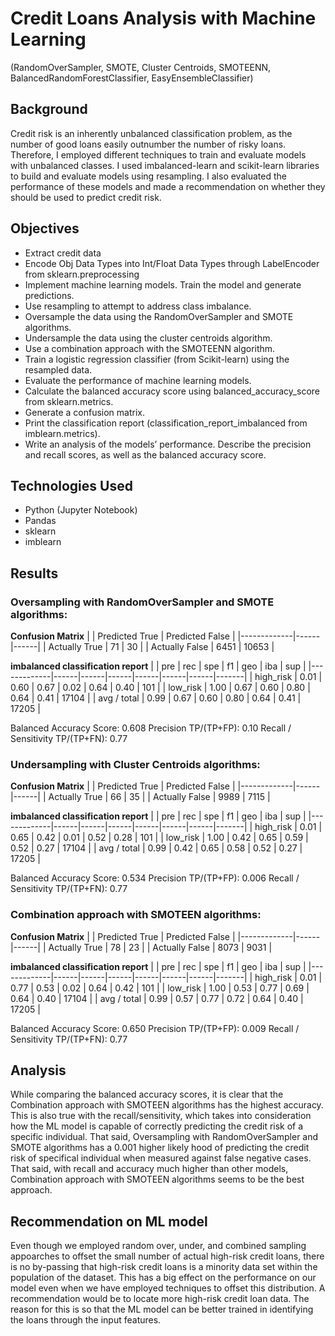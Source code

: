 # Credit Loans Analysis with Machine Learning 
(RandomOverSampler, SMOTE, Cluster Centroids, SMOTEENN, BalancedRandomForestClassifier, EasyEnsembleClassifier)

## Background
Credit risk is an inherently unbalanced classification problem, as the number of good loans easily outnumber the number of risky loans. Therefore, I employed different techniques to train and evaluate models with unbalanced classes. I used imbalanced-learn and scikit-learn libraries to build and evaluate models using resampling. I also evaluated the performance of these models and made a recommendation on whether they should be used to predict credit risk.

## Objectives
* Extract credit data
* Encode Obj Data Types into Int/Float Data Types through  LabelEncoder from sklearn.preprocessing
* Implement machine learning models. Train the model and generate predictions.
* Use resampling to attempt to address class imbalance.
* Oversample the data using the RandomOverSampler and SMOTE algorithms.
* Undersample the data using the cluster centroids algorithm.
* Use a combination approach with the SMOTEENN algorithm.
* Train a logistic regression classifier (from Scikit-learn) using the resampled data.
* Evaluate the performance of machine learning models.
* Calculate the balanced accuracy score using balanced_accuracy_score from sklearn.metrics.
* Generate a confusion matrix.
* Print the classification report (classification_report_imbalanced from imblearn.metrics).
* Write an analysis of the models’ performance. Describe the precision and recall scores, as well as the balanced accuracy score.

## Technologies Used
* Python (Jupyter Notebook)
* Pandas
* sklearn
* imblearn

## Results

### Oversampling with RandomOverSampler and SMOTE algorithms: 

**Confusion Matrix**
|             | Predicted True  | Predicted False | 
|-------------|------|------|
| Actually True | 71 | 30 |
| Actually False | 6451 | 10653 |

**imbalanced classification report**
|             | pre  | rec  | spe  | f1   | geo  | iba  | sup   |
|-------------|------|------|------|------|------|------|-------|
| high_risk   | 0.01 | 0.60 | 0.67 | 0.02 | 0.64 | 0.40 | 101   |
| low_risk    | 1.00 | 0.67 | 0.60 | 0.80 | 0.64 | 0.41 | 17104 |
| avg / total | 0.99 | 0.67 | 0.60 | 0.80 | 0.64 | 0.41 | 17205 |

Balanced Accuracy Score: 0.608
Precision TP/(TP+FP): 0.10
Recall / Sensitivity TP/(TP+FN): 0.77

### Undersampling with Cluster Centroids algorithms: 

**Confusion Matrix**
|             | Predicted True  | Predicted False | 
|-------------|------|------|
| Actually True | 66 | 35 |
| Actually False | 9989 | 7115 |

**imbalanced classification report**
|             | pre  | rec  | spe  | f1   | geo  | iba  | sup   |
|-------------|------|------|------|------|------|------|-------|
| high_risk   | 0.01 | 0.65 | 0.42 | 0.01 | 0.52 | 0.28 | 101   |
| low_risk    | 1.00 | 0.42 | 0.65 | 0.59 | 0.52 | 0.27 | 17104 |
| avg / total | 0.99 | 0.42 | 0.65 | 0.58 | 0.52 | 0.27 | 17205 |

Balanced Accuracy Score: 0.534
Precision TP/(TP+FP): 0.006
Recall / Sensitivity TP/(TP+FN): 0.77

### Combination approach with SMOTEEN algorithms:

**Confusion Matrix**
|             | Predicted True  | Predicted False | 
|-------------|------|------|
| Actually True | 78 | 23 |
| Actually False | 8073 | 9031 |

**imbalanced classification report**
|             | pre  | rec  | spe  | f1   | geo  | iba  | sup   |
|-------------|------|------|------|------|------|------|-------|
| high_risk   | 0.01 | 0.77 | 0.53 | 0.02 | 0.64 | 0.42 | 101   |
| low_risk    | 1.00 | 0.53 | 0.77 | 0.69 | 0.64 | 0.40 | 17104 |
| avg / total | 0.99 | 0.57 | 0.77 | 0.72 | 0.64 | 0.40 | 17205 |

Balanced Accuracy Score: 0.650
Precision TP/(TP+FP): 0.009
Recall / Sensitivity TP/(TP+FN): 0.77

## Analysis

While comparing the balanced accuracy scores, it is clear that the Combination approach with SMOTEEN algorithms has the highest accuracy. This is also true with the recall/sensitivity, which takes into consideration how the ML model is capable of correctly predicting the credit risk of a specific individual. That said, Oversampling with RandomOverSampler and SMOTE algorithms has a 0.001 higher likely hood of predicting the credit risk of specifical individual when measured against false negative cases. That said, with recall and accuracy much higher than other models, Combination approach with SMOTEEN algorithms seems to be the best approach.

##  Recommendation on ML model

Even though we employed random over, under, and combined sampling appoarches to offset the small number of actual high-risk credit loans, there is no by-passing that high-risk credit loans is a minority data set within the population of the dataset. This has a big effect on the performance on our model even when we have employed techniques to offset this distribution. A recommendation would be to locate more high-risk credit loan data. The reason for this is so that the ML model can be better trained in identifying the loans through the input features. 
